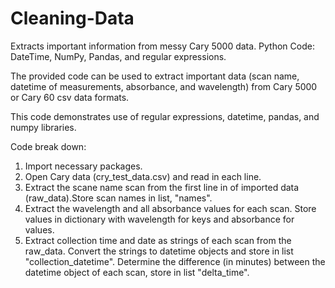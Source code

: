 # Cleaning-Data
Extracts important information from messy Cary 5000 data. 
Python Code: DateTime, NumPy, Pandas, and regular expressions.


The provided code can be used to extract important data (scan name, datetime of measurements, absorbance, and wavelength) from Cary 5000 or Cary 60 csv data formats.

This code demonstrates use of regular expressions, datetime, pandas, and numpy libraries.

Code break down:
1. Import necessary packages.
2. Open Cary data (cry_test_data.csv) and read in each line.
3. Extract the scane name scan from the first line in of imported data (raw_data).Store scan names in list, "names".
4. Extract the wavelength and all absorbance values for each scan. Store values in dictionary with wavelength for keys and absorbance for values.
5. Extract collection time and date as strings of each scan from the raw_data. Convert the strings to datetime objects and store in list "collection_datetime". Determine the difference (in minutes) between the datetime object of each scan, store in list "delta_time".






